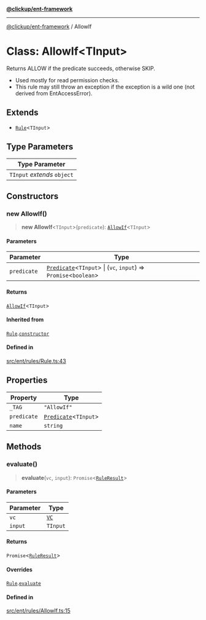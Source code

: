 [**@clickup/ent-framework**](../README.md)

***

[@clickup/ent-framework](../globals.md) / AllowIf

# Class: AllowIf\<TInput\>

Returns ALLOW if the predicate succeeds, otherwise SKIP.
- Used mostly for read permission checks.
- This rule may still throw an exception if the exception is a wild one (not
  derived from EntAccessError).

## Extends

- [`Rule`](Rule.md)\<`TInput`\>

## Type Parameters

| Type Parameter |
| ------ |
| `TInput` *extends* `object` |

## Constructors

### new AllowIf()

> **new AllowIf**\<`TInput`\>(`predicate`): [`AllowIf`](AllowIf.md)\<`TInput`\>

#### Parameters

| Parameter | Type |
| ------ | ------ |
| `predicate` | [`Predicate`](../interfaces/Predicate.md)\<`TInput`\> \| (`vc`, `input`) => `Promise`\<`boolean`\> |

#### Returns

[`AllowIf`](AllowIf.md)\<`TInput`\>

#### Inherited from

[`Rule`](Rule.md).[`constructor`](Rule.md#constructors)

#### Defined in

[src/ent/rules/Rule.ts:43](https://github.com/clickup/ent-framework/blob/master/src/ent/rules/Rule.ts#L43)

## Properties

| Property | Type |
| ------ | ------ |
| `_TAG` | `"AllowIf"` |
| `predicate` | [`Predicate`](../interfaces/Predicate.md)\<`TInput`\> |
| `name` | `string` |

## Methods

### evaluate()

> **evaluate**(`vc`, `input`): `Promise`\<[`RuleResult`](../interfaces/RuleResult.md)\>

#### Parameters

| Parameter | Type |
| ------ | ------ |
| `vc` | [`VC`](VC.md) |
| `input` | `TInput` |

#### Returns

`Promise`\<[`RuleResult`](../interfaces/RuleResult.md)\>

#### Overrides

[`Rule`](Rule.md).[`evaluate`](Rule.md#evaluate)

#### Defined in

[src/ent/rules/AllowIf.ts:15](https://github.com/clickup/ent-framework/blob/master/src/ent/rules/AllowIf.ts#L15)
